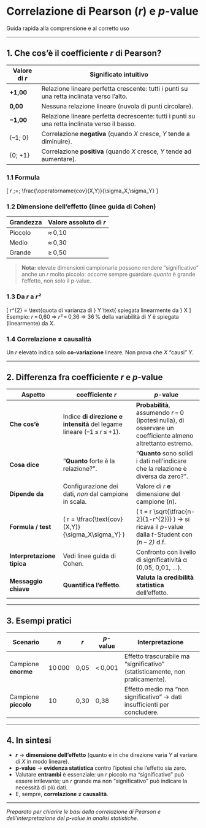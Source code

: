 # Correlazione di Pearson (*r*) e *p*-value  
Guida rapida alla comprensione e al corretto uso

---

## 1. Che cos’è il coefficiente *r* di Pearson?

| Valore di *r* | Significato intuitivo |
|---------------|----------------------|
| **+1,00** | Relazione lineare perfetta crescente: tutti i punti su una retta inclinata verso l’alto. |
| **0,00** | Nessuna relazione lineare (nuvola di punti circolare). |
| **−1,00** | Relazione lineare perfetta decrescente: tutti i punti su una retta inclinata verso il basso. |
| {–1; 0} | Correlazione **negativa** (quando *X* cresce, *Y* tende a diminuire). |
| {0; +1} | Correlazione **positiva** (quando *X* cresce, *Y* tende ad aumentare). |

### 1.1 Formula  
\[
r \;=\; \frac{\operatorname{cov}(X,Y)}{\sigma_X\,\sigma_Y}
\]

### 1.2 Dimensione dell’effetto (linee guida di Cohen)  
| Grandezza | Valore assoluto di *r* |
|-----------|-----------------------|
| Piccolo   | ≈ 0,10 |
| Medio     | ≈ 0,30 |
| Grande    | ≥ 0,50 |

> **Nota:** elevate dimensioni campionarie possono rendere “significativo” anche un *r* molto piccolo: occorre sempre guardare *quanto* è grande l’effetto, non solo il p‑value.

### 1.3 Da *r* a *r²*  
\[
r^{2} = \text{quota di varianza di } Y \text{ spiegata linearmente da } X
\]  
Esempio: *r* = 0,60 ⇒ *r²* = 0,36 ⇒ 36 % della variabilità di *Y* è spiegata (linearmente) da *X*.

### 1.4 Correlazione ≠ causalità  
Un *r* elevato indica solo **co‑variazione** lineare. Non prova che *X* “causi” *Y*.

---

## 2. Differenza fra coefficiente *r* e *p*-value

| Aspetto | coefficiente *r* | *p*-value |
|---------|-----------------|-----------|
| **Che cos’è** | Indice **di direzione e intensità** del legame lineare (–1 ≤ *r* ≤ +1). | **Probabilità**, assumendo *r* = 0 (ipotesi nulla), di osservare un coefficiente almeno altrettanto estremo. |
| **Cosa dice** | “**Quanto** forte è la relazione?”. | “**Quanto** sono solidi i dati nell’indicare che la relazione è diversa da zero?”. |
| **Dipende da** | Configurazione dei dati, *non* dal campione in scala. | Valore di *r* **e** dimensione del campione (*n*). |
| **Formula / test** | \( r = \tfrac{\text{cov}(X,Y)}{\sigma_X\sigma_Y} \) | \( t = r \sqrt{\tfrac{n-2}{1-r^{2}}} \) → si ricava il *p*-value dalla *t*-Student con *(n − 2)* d.f. |
| **Interpretazione tipica** | Vedi linee guida di Cohen. | Confronto con livello di significatività α (0,05, 0,01, …). |
| **Messaggio chiave** | **Quantifica l’effetto**. | **Valuta la credibilità statistica** dell’effetto. |

---

## 3. Esempi pratici

| Scenario | *n* | *r* | *p*-value | Interpretazione |
|----------|-----|-----|-----------|-----------------|
| Campione **enorme** | 10 000 | 0,05 | < 0,001 | Effetto trascurabile ma “significativo” (statisticamente, non praticamente). |
| Campione **piccolo** | 10 | 0,30 | 0,38 | Effetto medio ma “non significativo” → dati insufficienti per concludere. |

---

## 4. In sintesi
- **_r_** → **dimensione dell’effetto** (quanto e in che direzione varia *Y* al variare di *X* in modo lineare).  
- **p‑value** → **evidenza statistica** contro l’ipotesi che l’effetto sia zero.  
- Valutare **entrambi** è essenziale: un *r* piccolo ma “significativo” può essere irrilevante; un *r* grande ma non “significativo” può indicare la necessità di più dati.  
- E, sempre, **correlazione ≠ causalità**.

---

*Preparato per chiarire le basi della correlazione di Pearson e dell’interpretazione del p‑value in analisi statistiche.*
